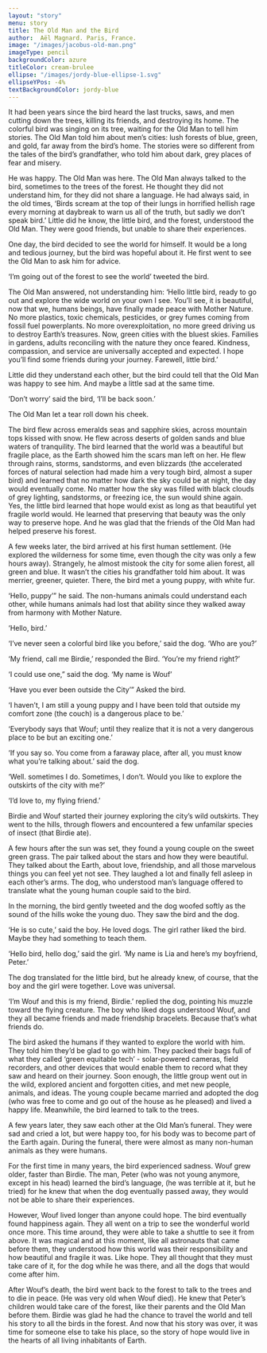 ```yaml
---
layout: "story"
menu: story
title: The Old Man and the Bird
author:  Aël Magnard. Paris, France. 
image: "/images/jacobus-old-man.png"
imageType: pencil
backgroundColor: azure
titleColor: cream-brulee
ellipse: "/images/jordy-blue-ellipse-1.svg"
ellipseYPos: -4%
textBackgroundColor: jordy-blue
---
```

It had been years since the bird heard the last trucks, saws, and men cutting down the trees,  killing its friends, and destroying its home. The colorful bird was singing on its tree, waiting for the Old Man to tell him stories. The Old Man told him about men’s cities: lush forests of blue, green, and gold, far away from the bird’s home. The stories were so different from the tales of the bird’s grandfather, who told him about dark, grey places of fear and misery.  


He was happy. The Old Man was here. The Old Man always talked to the bird,  sometimes to the trees of the forest. He thought they did not understand him, for they did not  share a language. He had always said, in the old times, ‘Birds scream at the top of their lungs in horrified hellish rage every morning at daybreak to warn us all of the truth, but sadly we don’t speak bird.’  Little did he know, the little bird, and the forest, understood the Old Man. They were good friends, but unable to share their experiences.

One day, the bird decided to see the world for himself. It would be a long and tedious  journey, but the bird was hopeful about it. He first went to see the Old Man to ask him for advice.

‘I’m going out of the forest to see the world’ tweeted the bird.

The Old Man answered, not understanding him: ‘Hello little bird, ready to go out and explore the wide world on your own I see. You’ll see, it is beautiful, now that we, humans beings, have finally made peace with Mother Nature. No more plastics, toxic chemicals, pesticides, or grey fumes coming from fossil fuel powerplants. No more overexploitation, no more greed driving us to destroy Earth’s treasures. Now, green cities with the bluest skies. Families in gardens, adults reconciling with the nature they once feared. Kindness, compassion, and service are  universally accepted and expected. I hope you’ll find some friends during your journey. Farewell, little bird.’

Little did they understand each other, but the bird could tell that the Old Man was happy to see him. And maybe a little sad at the same time.

‘Don’t worry’ said the bird, ‘I’ll be back soon.’

The Old Man let a tear roll down his cheek. 

The bird flew across emeralds seas and sapphire skies, across mountain tops kissed  with snow. He flew across deserts of golden sands and blue waters of tranquility. The bird  learned that the world was a beautiful but fragile place, as the Earth showed him the scars man left on her. He flew through rains, storms, sandstorms, and even blizzards (the accelerated forces of natural selection had made him a very tough bird, almost a super bird) and learned that no matter how dark the sky could be at night, the day would eventually come. No matter how the sky was filled with black clouds of grey lighting, sandstorms, or freezing ice, the sun would shine again. Yes, the little bird learned that hope would exist as long as that beautiful yet fragile world would. He learned that preserving that beauty was the only way to preserve hope. And he was glad that the friends of the Old Man had helped preserve his forest.  

A few weeks later, the bird arrived at his first human settlement. (He explored the wilderness for some time, even though the city was only a few hours away). Strangely, he almost mistook the city for some alien forest, all green and blue. It wasn’t the cities his grandfather told him about. It was merrier, greener, quieter. There, the bird met a young puppy, with white fur.

‘Hello, puppy’” he said. The non-humans animals could understand each other, while humans animals had lost that ability since they walked away from harmony with Mother  Nature.

‘Hello, bird.’

‘I’ve never seen a colorful bird like you before,’ said the dog. ‘Who are you?’

‘My friend, call me Birdie,’  responded the Bird. ‘You’re my friend right?’

‘I could use one,” said the dog. ‘My name is Wouf’

‘Have you ever been outside the City’” Asked the bird.

‘I haven’t, I am still a young puppy and I have been told that outside my comfort zone (the couch) is a dangerous place to be.’

‘Everybody says that Wouf; until they realize that it  is not a very dangerous place to be but an exciting one.’

‘If you say so. You come from a faraway place, after all, you must know what you’re talking about.’ said the dog.

‘Well. sometimes I do. Sometimes, I don’t. Would you like to explore the outskirts of the city with me?’

 ‘I’d love to, my flying friend.’  

 Birdie and Wouf started their journey exploring the city’s wild outskirts. They went to the hills, through flowers and encountered a few unfamilar species of insect (that Birdie ate).

A few hours after the sun was set, they found a young couple on the sweet green grass. The pair talked about the stars and how they were beautiful. They talked about the Earth, about love, friendship, and all those marvelous things you can feel yet not see. They laughed a lot and finally fell asleep in each other’s arms.  The dog, who understood man’s language offered to translate what the young human couple said to the bird.

In the morning, the bird gently tweeted and the dog woofed softly as the sound of the hills woke the young duo. They saw the bird and the dog.

‘He is so cute,’ said the boy. He loved dogs. The girl rather liked the bird. Maybe they had something to teach them.

‘Hello bird, hello dog,’ said the girl. ‘My name is Lia and here’s my boyfriend, Peter.’ 

The dog translated for the little bird, but he already knew, of course, that the boy and the girl were together. Love was universal.

‘I’m Wouf and this is my friend, Birdie.’ replied the dog, pointing his muzzle toward the flying creature. The boy who liked dogs understood Wouf, and they all became friends and made friendship bracelets. Because that’s what friends do.

The bird asked the humans if they wanted to explore the world with him. They told him they’d be glad to go with him. They packed their bags full of what they called ‘green equitable tech’ - solar-powered cameras, field recorders, and other devices that would enable them to record what they saw and heard on their journey. Soon enough, the little group went out in the wild, explored ancient and forgotten cities, and met new people, animals, and ideas. The young couple became married and adopted the dog (who was free to come and go out of the house as he pleased) and lived a happy life. Meanwhile, the bird learned to talk to the trees.

A few years later, they saw each other at the  Old Man’s funeral. They were sad and cried a lot, but were happy too, for his body was to become part of the Earth again. During the funeral, there were almost as many non-human animals as they were humans.

For the first time in many years, the bird experienced sadness. Wouf grew older, faster than Birdie. The man, Peter (who was not young anymore, except in his head) learned the bird’s language, (he was terrible at it, but he tried) for he knew that when the dog eventually passed away, they would not be able to share their experiences.

However, Wouf lived longer than anyone could hope.  The bird eventually found happiness again. They all went on a trip to see the wonderful world once more. This time around, they were able to take a shuttle to see it from above. It was magical and at this moment, like all astronauts that came before them, they understood how this world was their responsibility and how beautiful and fragile it was. Like hope. They all thought that they must take care of it, for the dog while he was there, and all the dogs that would come after him. 

After Wouf’s death, the bird went back to the forest to talk to the trees and to die in peace. (He was very old when Wouf died). He knew that Peter’s children would take care of the forest,  like their parents and the Old Man before them. Birdie was glad he had the chance to travel the world and tell his story to all the birds in the forest. And now that his story was over, it was time for someone else to take his place, so the story of hope would live in the hearts of all living inhabitants of Earth.
